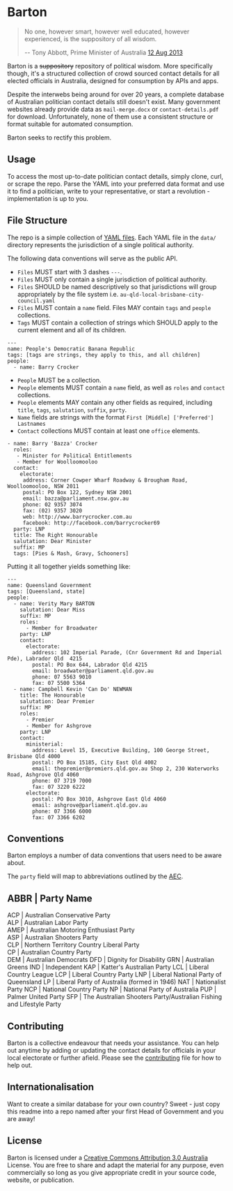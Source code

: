 # Barton

> No one, however smart, however well educated, however experienced, is the suppository of all wisdom.
>
> -- Tony Abbott, Prime Minister of Australia [12 Aug 2013](http://www.smh.com.au/federal-politics/federal-election-2013/liberals-squirm-as-abbott-refers-to-the-suppository-of-wisdom-20130812-2rryy.html)

Barton is a ~~suppository~~ repository of political wisdom.  More specifically though, it's a structured collection of crowd sourced contact details for all elected officials in Australia, designed for consumption by APIs and apps.

Despite the interwebs being around for over 20 years, a complete database of Australian politician contact details still doesn't exist.  Many government websites already provide data as `mail-merge.docx` or `contact-details.pdf` for download.  Unfortunately, none of them use a consistent structure or format suitable for automated consumption.

Barton seeks to rectify this problem.


## Usage

To access the most up-to-date politician contact details, simply clone, curl, or scrape the repo.  Parse the YAML into your preferred data format and use it to find a politician, write to your representative, or start a revolution - implementation is up to you. 


## File Structure

The repo is a simple collection of [YAML files](http://www.yaml.org/spec/1.2/spec.html).  Each YAML file in the `data/` directory represents the jurisdiction of a single political authority.   

The following data conventions will serve as the public API.

- `Files` MUST start with 3 dashes `---`.
- `Files` MUST only contain a single jurisdiction of political authority.
- `Files` SHOULD be named descriptively so that jurisdictions will group appropriately by the file system i.e. `au-qld-local-brisbane-city-council.yaml`  
- `Files` MUST contain a `name` field.  Files MAY contain `tags` and `people` collections.
- `Tags` MUST contain a collection of strings which SHOULD apply to the current element and all of its children.

    
```    
---
name: People's Democratic Banana Republic
tags: [tags are strings, they apply to this, and all children]
people: 
  - name: Barry Crocker
``` 
    
- `People` MUST be a collection.
- `People` elements MUST contain a `name` field, as well as `roles` and `contact` collections.
- `People` elements MAY contain any other fields as required, including `title`, `tags`, `salutation`, `suffix`, `party`.
- `Name` fields are strings with the format `First [Middle] ['Preferred'] Lastnames`
- `Contact` collections MUST contain at least one `office` elements. 

```    
- name: Barry 'Bazza' Crocker
  roles:
   - Minister for Political Entitlements
   - Member for Woolloomooloo
  contact:
    electorate:
     address: Corner Cowper Wharf Roadway & Brougham Road, Woolloomooloo, NSW 2011
     postal: PO Box 122, Sydney NSW 2001
     email: bazza@parliament.nsw.gov.au
     phone: 02 9357 3074
     fax: (02) 9357 3020
     web: http://www.barrycrocker.com.au
     facebook: http://facebook.com/barrycrocker69
  party: LNP
  title: The Right Honourable
  salutation: Dear Minister
  suffix: MP
  tags: [Pies & Mash, Gravy, Schooners]
```

Putting it all together yields something like:

    ---
    name: Queensland Government
    tags: [Queensland, state]
    people:
      - name: Verity Mary BARTON
        salutation: Dear Miss
        suffix: MP
        roles:
          - Member for Broadwater
        party: LNP
        contact:
          electorate:
            address: 102 Imperial Parade, (Cnr Government Rd and Imperial Pde), Labrador Qld  4215
            postal: PO Box 644, Labrador Qld 4215
            email: broadwater@parliament.qld.gov.au
            phone: 07 5563 9010
            fax: 07 5500 5364       
      - name: Campbell Kevin 'Can Do' NEWMAN
        title: The Honourable
        salutation: Dear Premier
        suffix: MP
        roles:
          - Premier
          - Member for Ashgrove
        party: LNP
        contact:
          ministerial:
            address: Level 15, Executive Building, 100 George Street, Brisbane Qld 4000
            postal: PO Box 15185, City East Qld 4002
            email: thepremier@premiers.qld.gov.au Shop 2, 230 Waterworks Road, Ashgrove Qld 4060
            phone: 07 3719 7000
            fax: 07 3220 6222
          electorate:
            postal: PO Box 3010, Ashgrove East Qld 4060
            email: ashgrove@parliament.qld.gov.au
            phone: 07 3366 6000
            fax: 07 3366 6202
   

## Conventions

Barton employs a number of data conventions that users need to be aware about.

The `party` field will map to abbreviations outlined by the [AEC](http://results.aec.gov.au/13745/website/GeneralPartyDetails-13745.htm).


  ABBR      |   Party Name
  -------------------------------------------------
  ACP       |   Australian Conservative Party  
  ALP       |   Australian Labor Party  
  AMEP      |   Australian Motoring Enthusiast Party  
  ASP       |   Australian Shooters Party  
  CLP       |   Northern Territory Country Liberal Party  
  CP        |   Australian Country Party  
  DEM       |   Australian Democrats
  DFD       |   Dignity for Disability
  GRN       |   Australian Greens
  IND       |   Independent
  KAP       |   Katter's Australian Party
  LCL       |   Liberal Country League
  LCP       |   Liberal Country Party
  LNP       |   Liberal National Party of Queensland
  LP        |   Liberal Party of Australia (formed in 1946)
  NAT       |   Nationalist Party
  NCP       |   National Country Party
  NP        |   National Party of Australia
  PUP       |   Palmer United Party
  SFP       |   The Australian Shooters Party/Australian Fishing and Lifestyle Party

  
## Contributing

Barton is a collective endeavour that needs your assistance.  You can help out anytime by adding or updating the contact details for officials in your local electorate or further afield.  Please see the [contributing](contributing.md) file for how to help out.

## Internationalisation

Want to create a similar database for your own country? Sweet - just copy this readme into a repo named after your first Head of Government and you are away!

## License

Barton is licensed under a [Creative Commons Attribution 3.0 Australia](http://creativecommons.org/licenses/by/3.0/au/deed.en) License.  You are free to share and adapt the material for any purpose, even commercially so long as you give appropriate credit in your source code, website, or publication.